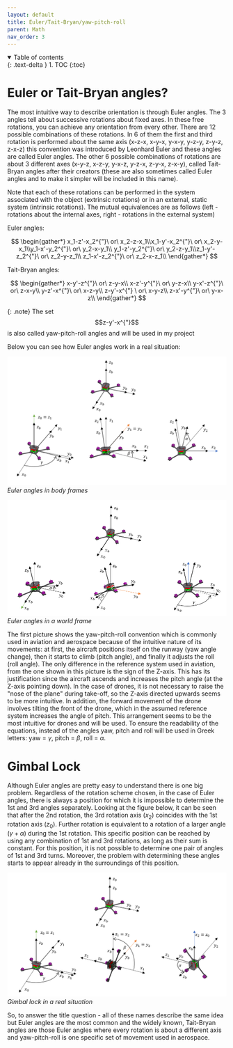 ```yaml
---
layout: default
title: Euler/Tait-Bryan/yaw-pitch-roll
parent: Math
nav_order: 3
---
```


<details open markdown="block">
  <summary>
    Table of contents
  </summary>
  {: .text-delta }
1. TOC
{:toc}
</details>

# Euler or Tait-Bryan angles?

The most intuitive way to describe orientation is through Euler angles. The 3 angles tell about successive rotations about fixed axes. In these free rotations, you can achieve any orientation from every other. There are 12 possible combinations of these rotations. In 6 of them the first and third rotation is performed about the same axis (x-z-x, x-y-x, y-x-y, y-z-y, z-y-z, z-x-z) this convention was introduced by Leonhard Euler and these angles are called Euler angles. The other 6 possible combinations of rotations are about 3 different axes (x-y-z, x-z-y, y-x-z, y-z-x, z-y-x, z-x-y), called Tait-Bryan angles after their creators (these are also sometimes called Euler angles and to make it simpler will be included in this name).

Note that each of these rotations can be performed in the system associated with the object (extrinsic rotations) or in an external, static system (intrinsic rotations). The mutual equivalences are as follows (left - rotations about the internal axes, right - rotations in the external system)

Euler angles:

$$
\begin{gather*}    x_1-z'-x_2^{"}\ or\ x_2-z-x_1\\x_1-y'-x_2^{"}\ or\ x_2-y-x_1\\y_1-x'-y_2^{"}\ or\ y_2-x-y_1\\ y_1-z'-y_2^{"}\ or\ y_2-z-y_1\\z_1-y'-z_2^{"}\ or\ z_2-y-z_1\\ z_1-x'-z_2^{"}\ or\ z_2-x-z_1\\ \end{gather*}
$$

Tait-Bryan angles:

$$
\begin{gather*}    x-y'-z^{"}\ or\ z-y-x\\ x-z'-y^{"}\ or\ y-z-x\\ y-x'-z^{"}\ or\ z-x-y\\ y-z'-x^{"}\ or\ x-z-y\\ z-y'-x^{"} \ or\ x-y-z\\ z-x'-y^{"}\ or\ y-x-z\\ \end{gather*}
$$

{: .note}
 The set $$z-y'-x^{"}$$ is also called yaw-pitch-roll angles and will be used in my project



Below you can see how Euler angles work in a real situation:

[![image](images/Euler_angles_wew.png)](images/Euler_angles_wew.png)
*Euler angles in body frames*

[![image](images/Euler_angles_zew.png)](images/Euler_angles_zew.png)
*Euler angles in a world frame*

The first picture shows the yaw-pitch-roll convention which is commonly used in aviation and aerospace because of the intuitive nature of its movements: at first, the aircraft positions itself on the runway (yaw angle change), then it starts to climb (pitch angle), and finally it adjusts the roll (roll angle). The only difference in the reference system used in aviation, from the one shown in this picture is the sign of the Z-axis. This has its justification since the aircraft ascends and increases the pitch angle (at the Z-axis pointing down). In the case of drones, it is not necessary to raise the "nose of the plane" during take-off, so the Z-axis directed upwards seems to be more intuitive. In addition, the forward movement of the drone involves tilting the front of the drone, which in the assumed reference system increases the angle of pitch. This arrangement seems to be the most intuitive for drones and will be used. To ensure the readability of the equations, instead of the angles yaw, pitch and roll will be used in Greek letters: yaw = $\gamma$, pitch = $\beta$, roll = $\alpha$.

# Gimbal Lock

Although Euler angles are pretty easy to understand there is one big problem. Regardless of the rotation scheme chosen, in the case of Euler angles, there is always a position for which it is impossible to determine the 1st and 3rd angles separately. Looking at the figure below, it can be seen that after the 2nd rotation, the 3rd rotation axis ($x_2$) coincides with the 1st rotation axis ($z_0$). Further rotation is equivalent to a rotation of a larger angle ($\gamma+\alpha$) during the 1st rotation. This specific position can be reached by using any combination of 1st and 3rd rotations, as long as their sum is constant. For this position, it is not possible to determine one pair of angles of 1st and 3rd turns. Moreover, the problem with determining these angles starts to appear already in the surroundings of this position.


[![image](images/gimbal_lock.png)](images/gimbal_lock.png)
*Gimbal lock in a real situation*

So, to answer the title question - all of these names describe the same idea but Euler angles are the most common and the widely known, Tait-Bryan angles are those Euler angles where every rotation is about a different axis and yaw-pitch-roll is one specific set of movement used in aerospace.
